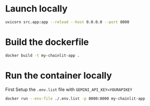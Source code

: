 # Launch locally
```bash
uvicorn src.app:app --reload --host 0.0.0.0 --port 8000
```

# Build the dockerfile
```bash
docker build -t my-chainlit-app . 
```

# Run the container locally
First Setup the `.env.list` file with `GEMINI_API_KEY=YOURAPIKEY`
```bash
docker run --env-file ./.env.list -p 8000:8000 my-chainlit-app
```

